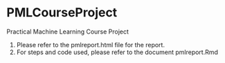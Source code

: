 PMLCourseProject
================

Practical Machine Learning Course Project

1. Please refer to the pmlreport.html file for the report.
2. For steps and code used, please refer to the document pmlreport.Rmd

